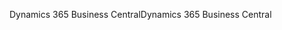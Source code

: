 <span data-ttu-id="602ef-101">Dynamics 365 Business Central</span><span class="sxs-lookup"><span data-stu-id="602ef-101">Dynamics 365 Business Central</span></span>
